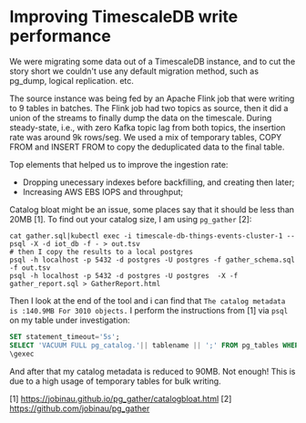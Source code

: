 # Improving TimescaleDB write performance
We were migrating some data out of a TimescaleDB instance, and to cut the story short we couldn't use any default migration method, such as pg_dump, logical replication. etc.

The source instance was being fed by an Apache Flink job that were writing to 9 tables in batches. The Flink job had two topics as source, then it did a union of the streams to finally dump the data on the timescale. During steady-state, i.e., with zero Kafka topic lag from both topics, the insertion rate was around 9k rows/seg. We used a mix of temporary tables, COPY FROM and INSERT FROM to copy the deduplicated data to the final table.

Top elements that helped us to improve the ingestion rate:
- Dropping unecessary indexes before backfilling, and creating then later;
- Increasing AWS EBS IOPS and throughput;


Catalog bloat might be an issue, some places say that it should be less than 20MB [1]. To find out your catalog size, I am using `pg_gather` [2]:

```shell
cat gather.sql|kubectl exec -i timescale-db-things-events-cluster-1 -- psql -X -d iot_db -f - > out.tsv
# then I copy the results to a local postgres
psql -h localhost -p 5432 -d postgres -U postgres -f gather_schema.sql -f out.tsv
psql -h localhost -p 5432 -d postgres -U postgres  -X -f gather_report.sql > GatherReport.html
```

Then I look at the end of the tool and i can find that 
`The catalog metadata is :140.9MB For 3010 objects.`
I perform the instructions from [1] via `psql` on my table under investigation:

```sql
SET statement_timeout='5s';
SELECT 'VACUUM FULL pg_catalog.'|| tablename || ';' FROM pg_tables WHERE schemaname = 'pg_catalog';
\gexec
```

And after that my catalog metadata is reduced to 90MB. Not enough! This is due to a high usage of temporary tables for bulk writing.

[1] https://jobinau.github.io/pg_gather/catalogbloat.html
[2] https://github.com/jobinau/pg_gather
